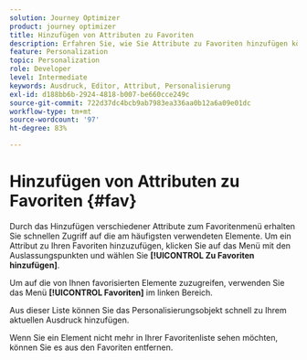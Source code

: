```yaml
---
solution: Journey Optimizer
product: journey optimizer
title: Hinzufügen von Attributen zu Favoriten
description: Erfahren Sie, wie Sie Attribute zu Favoriten hinzufügen können.
feature: Personalization
topic: Personalization
role: Developer
level: Intermediate
keywords: Ausdruck, Editor, Attribut, Personalisierung
exl-id: d188bb6b-2924-4818-b007-be660cce249c
source-git-commit: 722d37dc4bcb9ab7983ea336aa0b12a6a09e01dc
workflow-type: tm+mt
source-wordcount: '97'
ht-degree: 83%

---
```


# Hinzufügen von Attributen zu Favoriten {#fav}

Durch das Hinzufügen verschiedener Attribute zum Favoritenmenü erhalten Sie schnellen Zugriff auf die am häufigsten verwendeten Elemente. Um ein Attribut zu Ihren Favoriten hinzuzufügen, klicken Sie auf das Menü mit den Auslassungspunkten und wählen Sie **[!UICONTROL Zu Favoriten hinzufügen]**.

<!--
![](assets/favorite-option.png)
-->

Um auf die von Ihnen favorisierten Elemente zuzugreifen, verwenden Sie das Menü **[!UICONTROL Favoriten]** im linken Bereich.

Aus dieser Liste können Sie das Personalisierungsobjekt schnell zu Ihrem aktuellen Ausdruck hinzufügen.

<!--
![](assets/favorite-list.png)
-->

Wenn Sie ein Element nicht mehr in Ihrer Favoritenliste sehen möchten, können Sie es aus den Favoriten entfernen.

<!--
![](assets/favorite-remove.png)
-->
